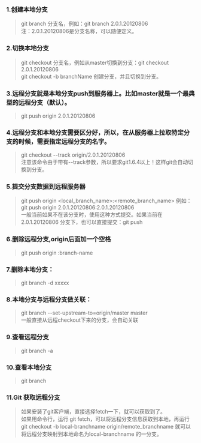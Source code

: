 ### 1.创建本地分支
> git branch 分支名，例如：git branch 2.0.1.20120806    
> 注：2.0.1.20120806是分支名称，可以随便定义。 
    
### 2.切换本地分支
> git checkout 分支名，例如从master切换到分支：git checkout 2.0.1.20120806    
> git checkout -b branchName  创建分支，并且切换到分支。

### 3.远程分支就是本地分支push到服务器上。比如master就是一个最典型的远程分支（默认）。
> git push origin 2.0.1.20120806    

### 4.远程分支和本地分支需要区分好，所以，在从服务器上拉取特定分支的时候，需要指定远程分支的名字。
> git checkout --track origin/2.0.1.20120806    
> 注意该命令由于带有--track参数，所以要求git1.6.4以上！这样git会自动切换到分支。

### 5.提交分支数据到远程服务器
> git push origin \<local_branch_name>:<remote_branch_name\>
> 例如：    
> git push origin 2.0.1.20120806:2.0.1.20120806    
> 一般当前如果不在该分支时，使用这种方式提交。如果当前在 2.0.1.20120806 分支下，也可以直接提交：git push

### 6.删除远程分支,origin后面加一个空格 
> git push origin :branch-name

### 7.删除本地分支：
> git branch -d xxxxx


### 8.本地分支与远程分支做关联：
> git branch --set-upstream-to=origin/master  master   
> 一般直接从远程checkout下来的分支，会自动关联   


### 9.查看远程分支
> git branch -a

### 10.查看本地分支
> git branch



### 11.Git 获取远程分支
> 如果安装了git客户端，直接选择fetch一下，就可以获取到了。    
> 如果用命令行，运行 git fetch，可以将远程分支信息获取到本地，再运行 git checkout -b local-branchname origin/remote_branchname  就可以将远程分支映射到本地命名为local-branchname  的一分支。 




